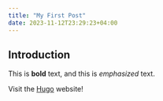 ```yaml
---
title: "My First Post"
date: 2023-11-12T23:29:23+04:00
---
```

## Introduction

This is **bold** text, and this is *emphasized* text.

Visit the [Hugo](https://gohugo.io) website!
